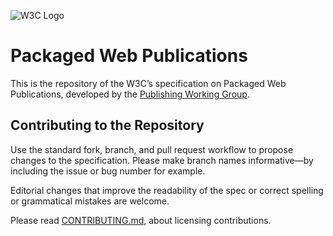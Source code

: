 
![W3C Logo](https://www.w3.org/Icons/w3c_home)

# Packaged Web Publications

This is the repository of the W3C’s specification on Packaged Web Publications, developed by the [Publishing Working Group](https://www.w3.org/publishing/groups/publ-wg/).

## Contributing to the Repository

Use the standard fork, branch, and pull request workflow to propose changes to the specification. Please make branch names informative—by including the issue or bug number for example.

Editorial changes that improve the readability of the spec or correct spelling or grammatical mistakes are welcome.

Please read [CONTRIBUTING.md](CONTRIBUTING.md), about licensing contributions.

